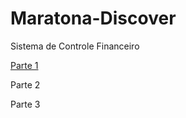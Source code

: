 # Maratona-Discover
Sistema de Controle Financeiro  

[Parte 1](https://douglasdl.github.io/Maratona-Discover/)  

Parte 2  

Parte 3  
